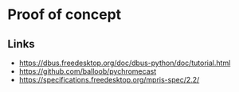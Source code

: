 # Proof of concept

## Links
* https://dbus.freedesktop.org/doc/dbus-python/doc/tutorial.html
* https://github.com/balloob/pychromecast
* https://specifications.freedesktop.org/mpris-spec/2.2/
